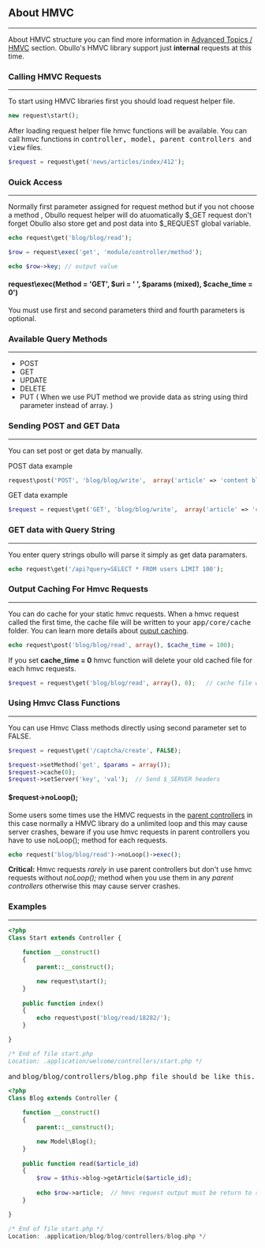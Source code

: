 ## About HMVC

------

About HMVC structure you can find more information in [Advanced Topics / HMVC](/docs/advanced/#hmvc) section. Obullo's HMVC library support just <b>internal</b> requests at this time.

### Calling HMVC Requests

------

To start using HMVC libraries first you should load request helper file.

```php
new request\start();
```

After loading request helper file hmvc functions will be available. You can call hmvc functions in <samp>controller, model, parent controllers and view</samp> files.

```php
$request = request\get('news/articles/index/412');
```

### Ouick Access

------

Normally first parameter assigned for request method but if you not choose a method , Obullo request helper will do atuomatically $_GET request don't forget Obullo also store get and post data into $_REQUEST global variable.

```php
echo request\get('blog/blog/read');
```


```php
$row = request\exec('get', 'module/controller/method');

echo $row->key; // output value
```

#### request\exec(Method = 'GET', $uri = ' ', $params (mixed), $cache_time = 0')

You must use first and second parameters third and fourth parameters is optional.


### Available Query Methods

------

<ul>
    <li>POST</li>
    <li>GET</li>
    <li>UPDATE</li>
    <li>DELETE</li>
    <li>PUT ( When we use PUT method we provide data as string using third parameter instead of array. )</li>
</ul>

### Sending POST and GET Data

------

You can set post or get data by manually.

POST data example

```php
request\post('POST', 'blog/blog/write',  array('article' => 'content blabla'));  // data must be array
```

GET data example

```php
$request = request\get('GET', 'blog/blog/write',  array('article' => 'content blabla'));  // data must be array
```


### GET data with Query String

------

You enter query strings obullo will parse it simply as get data paramaters.

```php
echo request\get('/api?query=SELECT * FROM users LIMIT 100');
```

### Output Caching For Hmvc Requests

------

You can do cache for your static hmvc requests. When a hmvc request called the first time, the cache file will be written to your <samp>app/core/cache</samp> folder. You can learn more details about [ouput caching](#/docs/advanced/caching-and-compression).

```php
echo request\post('blog/blog/read', array(), $cache_time = 100);
```

If you set <b>cache_time = 0</b> hmvc function will delete your old cached file for each hmvc requests. 

```php
$request = request\get('blog/blog/read', array(), 0);   // cache file will be deleted at next page refresh.
```

### Using Hmvc Class Functions

------

You can use Hmvc Class methods directly using second parameter set to FALSE. 

```php
$request = request\get('/captcha/create', FALSE);

$request->setMethod('get', $params = array());
$request->cache(0);
$request->setServer('key', 'val');  // Send $_SERVER headers
```


#### $request->noLoop();

Some users some times use the HMVC requests in the [parent controllers](/docs/general/#working-with-parent-controllers) in this case normally a HMVC library do a unlimited loop and this may cause server crashes, beware if you use hmvc requests in parent controllers you have to use noLoop(); method for each requests.

```php
echo request('blog/blog/read')->noLoop()->exec();
```

**Critical:** Hmvc requests *rarely* in use parent controllers but don't use hmvc requests without *noLoop();* method when you use them in any *parent controllers* otherwise this may cause server crashes.

### Examples

------

```php
<?php
Class Start extends Controller {
    
    function __construct()
    {   
        parent::__construct();

        new request\start();
    }           
    
    public function index()
    {   
        echo request\post('blog/read/18282/');
    }

}

/* End of file start.php 
Location: .application/welcome/controllers/start.php */
```

and <samp>blog/blog/controllers/blog.php</php> file should be like this.

```php
<?php
Class Blog extends Controller {
    
    function __construct()
    {   
        parent::__construct();

        new Model\Blog();
    }           
    
    public function read($article_id)
    {
        $row = $this->blog->getArticle($article_id);   
        
        echo $row->article;  // hmvc request output must be return to string.
    }

}

/* End of file start.php */
Location: .application/blog/blog/controllers/blog.php */
```